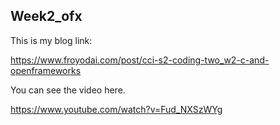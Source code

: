 ## Week2_ofx

This is my blog link:

https://www.froyodai.com/post/cci-s2-coding-two_w2-c-and-openframeworks

You can see the video here.

https://www.youtube.com/watch?v=Fud_NXSzWYg

